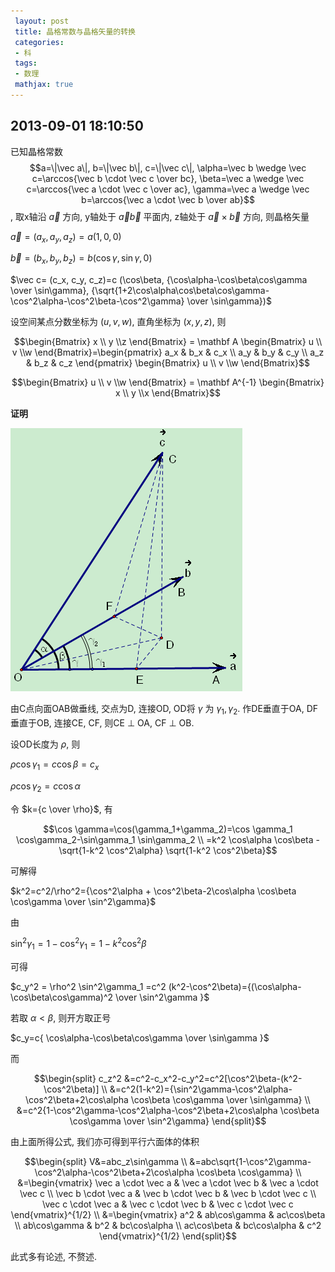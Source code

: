 ```yaml
---
 layout: post
 title: 晶格常数与晶格矢量的转换
 categories: 
 - 科
 tags:
 - 数理
 mathjax: true
---
```


## 2013-09-01 18:10:50

已知晶格常数 $$a=\|\vec a\|, b=\|\vec b\|, c=\|\vec c\|, \alpha=\vec b \wedge \vec c=\arccos{\vec b \cdot \vec c \over bc}, \beta=\vec a \wedge \vec c=\arccos{\vec a \cdot \vec c \over ac}, \gamma=\vec a \wedge \vec b=\arccos{\vec a \cdot \vec b \over ab}$$, 取x轴沿 $\vec a$ 方向, y轴处于 $\vec a \vec b$ 平面内, z轴处于 $\vec a \times \vec b$ 方向, 则晶格矢量

$\vec a= (a_x, a_y, a_z)=a(1, 0, 0)$

$\vec b= (b_x, b_y, b_z)=b (\cos\gamma, \sin\gamma, 0)$

$\vec c= (c_x, c_y, c_z)=c (\cos\beta, {\cos\alpha-\cos\beta\cos\gamma \over \sin\gamma}, {\sqrt{1+2\cos\alpha\cos\beta\cos\gamma-\cos^2\alpha-\cos^2\beta-\cos^2\gamma} \over \sin\gamma})$

设空间某点分数坐标为 $(u, v, w)$, 直角坐标为 $(x, y, z)$, 则

$$\begin{Bmatrix} x \\ y \\z \end{Bmatrix} = \mathbf A \begin{Bmatrix} u \\ v \\w \end{Bmatrix}=\begin{pmatrix} a_x & b_x & c_x \\ a_y & b_y & c_y \\ a_z & b_z & c_z \end{pmatrix} \begin{Bmatrix} u \\ v \\w \end{Bmatrix}$$

$$\begin{Bmatrix} u \\ v \\w \end{Bmatrix} = \mathbf A^{-1} \begin{Bmatrix} x \\ y \\x \end{Bmatrix}$$

**证明**

![](/pic/2013-09-01-晶格常数与晶格矢量的转换.png)

由C点向面OAB做垂线, 交点为D, 连接OD, OD将 $\gamma$ 为 $\gamma_1, \gamma_2$. 作DE垂直于OA, DF垂直于OB, 连接CE, CF, 则CE $\perp$ OA, CF $\perp$ OB.

设OD长度为 $\rho$, 则

$\rho \cos \gamma_1=c \cos \beta =c_x$

$\rho \cos \gamma_2=c \cos \alpha$

令 $k={c \over \rho}$, 有

$$\cos \gamma=\cos(\gamma_1+\gamma_2)=\cos \gamma_1 \cos\gamma_2-\sin\gamma_1 \sin\gamma_2 \\
=k^2 \cos\alpha \cos\beta -\sqrt{1-k^2 \cos^2\alpha} \sqrt{1-k^2 \cos^2\beta}$$

可解得

$k^2=c^2/\rho^2={\cos^2\alpha + \cos^2\beta-2\cos\alpha \cos\beta \cos\gamma \over \sin^2\gamma}$

由

$\sin^2\gamma_1=1-\cos^2\gamma_1=1-k^2 \cos^2\beta$

可得

$c_y^2 = \rho^2 \sin^2\gamma_1 =c^2 (k^2-\cos^2\beta)={(\cos\alpha-\cos\beta\cos\gamma)^2 \over \sin^2\gamma }$

若取 $\alpha \lt \beta$, 则开方取正号

$c_y=c{ \cos\alpha-\cos\beta\cos\gamma \over \sin\gamma }$

而

$$\begin{split} c_z^2 &=c^2-c_x^2-c_y^2=c^2[\cos^2\beta-(k^2-\cos^2\beta)] \\ &=c^2(1-k^2)={\sin^2\gamma-\cos^2\alpha-\cos^2\beta+2\cos\alpha \cos\beta \cos\gamma \over \sin\gamma} \\ &=c^2{1-\cos^2\gamma-\cos^2\alpha-\cos^2\beta+2\cos\alpha \cos\beta \cos\gamma \over \sin^2\gamma} \end{split}$$

由上面所得公式, 我们亦可得到平行六面体的体积

$$\begin{split} V&=abc_z\sin\gamma \\ &=abc\sqrt{1-\cos^2\gamma-\cos^2\alpha-\cos^2\beta+2\cos\alpha \cos\beta \cos\gamma} \\ &=\begin{vmatrix} \vec a \cdot \vec a & \vec a \cdot \vec b & \vec a \cdot \vec c \\ \vec b \cdot \vec a & \vec b \cdot \vec b & \vec b \cdot \vec c \\ \vec c \cdot \vec a & \vec c \cdot \vec b & \vec c \cdot \vec c \end{vmatrix}^{1/2} \\ &=\begin{vmatrix} a^2 & ab\cos\gamma & ac\cos\beta \\ ab\cos\gamma & b^2 & bc\cos\alpha \\ ac\cos\beta & bc\cos\alpha & c^2 \end{vmatrix}^{1/2} \end{split}$$

此式多有论述, 不赘述.

